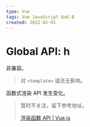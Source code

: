 ```yaml
---
type: Vue
tags: Vue JavaScript QoK-B
created: 2022-02-01
---
```


# Global API: h

非兼容。

> 对 `<template>` 语法无影响。

函数式渲染 API 发生变化。

> 暂时不关注，留下参考地址。
>
> [渲染函数 API | Vue.js](https://v3.cn.vuejs.org/guide/migration/render-function-api.html#%E6%A6%82%E8%A7%88)
